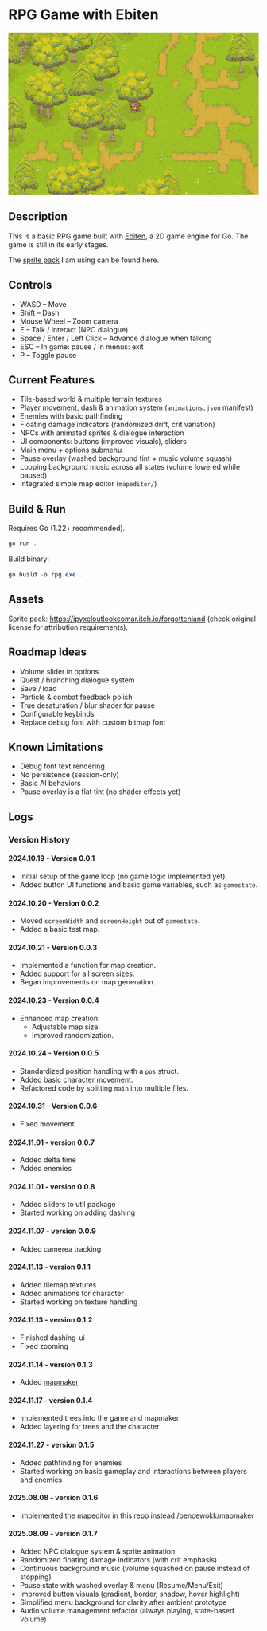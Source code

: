 # RPG Game with Ebiten

![Game Screenshot2](readme/screenshot2.png)

## Description

This is a basic RPG game built with [Ebiten](https://ebitengine.org/), a 2D game engine for Go. The game is still in its early stages. 

The [sprite pack](https://ipyxeloutlookcomar.itch.io/forgottenland) I am using can be found here. 

## Controls

- WASD – Move
- Shift – Dash
- Mouse Wheel – Zoom camera
- E – Talk / interact (NPC dialogue)
- Space / Enter / Left Click – Advance dialogue when talking
- ESC – In game: pause / In menus: exit
- P – Toggle pause

## Current Features

- Tile-based world & multiple terrain textures
- Player movement, dash & animation system (`animations.json` manifest)
- Enemies with basic pathfinding
- Floating damage indicators (randomized drift, crit variation)
- NPCs with animated sprites & dialogue interaction
- UI components: buttons (improved visuals), sliders
- Main menu + options submenu
- Pause overlay (washed background tint + music volume squash)
- Looping background music across all states (volume lowered while paused)
- Integrated simple map editor (`mapeditor/`)

## Build & Run

Requires Go (1.22+ recommended).

```powershell
go run .
```

Build binary:

```powershell
go build -o rpg.exe .
```

## Assets

Sprite pack: https://ipyxeloutlookcomar.itch.io/forgottenland (check original license for attribution requirements).

## Roadmap Ideas

- Volume slider in options
- Quest / branching dialogue system
- Save / load
- Particle & combat feedback polish
- True desaturation / blur shader for pause
- Configurable keybinds
- Replace debug font with custom bitmap font

## Known Limitations

- Debug font text rendering
- No persistence (session-only)
- Basic AI behaviors
- Pause overlay is a flat tint (no shader effects yet)

## Logs

### Version History

#### 2024.10.19 - Version 0.0.1
- Initial setup of the game loop (no game logic implemented yet).
- Added button UI functions and basic game variables, such as `gamestate`.

#### 2024.10.20 - Version 0.0.2
- Moved `screenWidth` and `screenHeight` out of `gamestate`.
- Added a basic test map.

#### 2024.10.21 - Version 0.0.3
- Implemented a function for map creation.
- Added support for all screen sizes.
- Began improvements on map generation.

#### 2024.10.23 - Version 0.0.4
- Enhanced map creation:
  - Adjustable map size.
  - Improved randomization.

#### 2024.10.24 - Version 0.0.5
- Standardized position handling with a `pos` struct.
- Added basic character movement.
- Refactored code by splitting `main` into multiple files.

#### 2024.10.31 - Version 0.0.6
- Fixed movement

#### 2024.11.01 - version 0.0.7
- Added delta time
- Added enemies

#### 2024.11.01 - version 0.0.8
- Added sliders to util package
- Started working on adding dashing 

#### 2024.11.07 - version 0.0.9
- Added camerea tracking

#### 2024.11.13 - version 0.1.1
- Added tilemap textures
- Added animations for character 
- Started working on texture handling

#### 2024.11.13 - version 0.1.2
- Finished dashing-ui
- Fixed zooming

#### 2024.11.14 - version 0.1.3
- Added [mapmaker](https://github.com/bencewokk/mapmaker)

#### 2024.11.17 - version 0.1.4
- Implemented trees into the game and mapmaker
- Added layering for trees and the character

#### 2024.11.27 - version 0.1.5
- Added pathfinding for enemies
- Started working on basic gameplay and interactions between players and enemies

#### 2025.08.08 - version 0.1.6
- Implemented the mapeditor in this repo instead /bencewokk/mapmaker

#### 2025.08.09 - version 0.1.7
- Added NPC dialogue system & sprite animation
- Randomized floating damage indicators (with crit emphasis)
- Continuous background music (volume squashed on pause instead of stopping)
- Pause state with washed overlay & menu (Resume/Menu/Exit)
- Improved button visuals (gradient, border, shadow, hover highlight)
- Simplified menu background for clarity after ambient prototype
- Audio volume management refactor (always playing, state-based volume)

